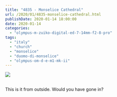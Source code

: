 ```yaml
---
title: "4835 - Monselice Cathedral"
url: /2020/01/4835-monselice-cathedral.html
publishDate: 2020-01-14 18:00:00
date: 2020-01-14
categories: 
  - "olympus-m-zuiko-digital-ed-7-14mm-f2-8-pro"
tags: 
  - "italy"
  - "church"
  - "monselice"
  - "duomo-di-monselice"
  - "olympus-om-d-e-m1-mk-ii"
---
```

<div class="container">
<div class="center"><a target="_blank" href="https://d25zfm9zpd7gm5.cloudfront.net/1200x1200/2018/20180511_124954_lr.jpg"><img class="webfeedsFeaturedVisual" src="https://d25zfm9zpd7gm5.cloudfront.net/0600x0600/2018/20180511_124954_lr.jpg" /></a></div>
</div>
<br />

This is it from outside. Would you have gone in?